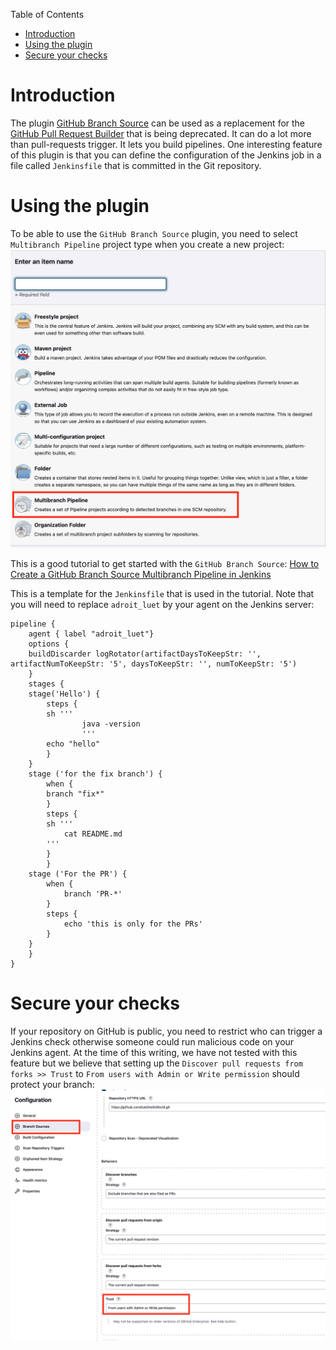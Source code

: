 Table of Contents
- [Introduction](#introduction)
- [Using the plugin](#using-the-plugin)
- [Secure your checks](#secure-your-checks)


# Introduction
The plugin [GitHub Branch Source](https://docs.cloudbees.com/docs/cloudbees-ci/latest/cloud-admin-guide/github-branch-source-plugin) can be used as a replacement for the [GitHub Pull Request Builder](https://plugins.jenkins.io/ghprb/) that is being deprecated. It can do a lot more than pull-requests trigger. It lets you build pipelines. One interesting feature of this plugin is that you can define the configuration of the Jenkins job in a file called `Jenkinsfile` that is committed in the Git repository.

# Using the plugin
To be able to use the `GitHub Branch Source` plugin, you need to select `Multibranch Pipeline` project type when you create a new project:
![img](./figures/GitHub-Branch-source-Multibranch-Pipeline.png)

This is a good tutorial to get started with the `GitHub Branch Source`: [How to Create a GitHub Branch Source Multibranch Pipeline in Jenkins](https://www.youtube.com/watch?v=aDmeeVDrp0o)

This is a template for the `Jenkinsfile` that is used in the tutorial. Note that you will need to replace `adroit_luet` by your agent on the Jenkins server:

```
pipeline {
    agent { label "adroit_luet"}
    options {
	buildDiscarder logRotator(artifactDaysToKeepStr: '', artifactNumToKeepStr: '5', daysToKeepStr: '', numToKeepStr: '5')
    }
    stages {
	stage('Hello') {
	    steps {
		sh '''
                java -version
                '''
		echo "hello"
	    }
	}
	stage ('for the fix branch') {
	    when {
		branch "fix*"
	    }
	    steps {
		sh '''
            cat README.md
        '''
	    }
        }
	stage ('For the PR') {
		when {
			branch 'PR-*'
		}
		steps {
			echo 'this is only for the PRs'
		}
	}
    }
}
```
# Secure your checks
If your repository on GitHub is public, you need to restrict who can trigger a Jenkins check otherwise someone could run malicious code on your Jenkins agent. At the time of this writing, we have not tested with this feature but we believe that setting up the `Discover pull requests from forks >> Trust` to `From users with Admin or Write permission` should protect your branch:
![img](./figures/GitHub-Branch-Source-restrict-check.png)